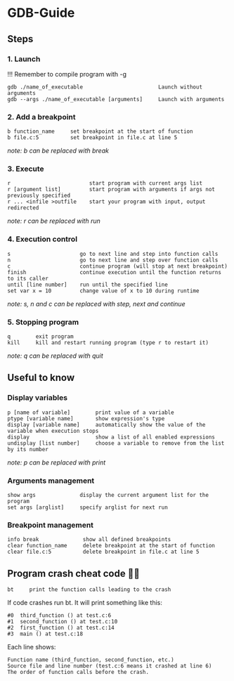 # GDB-Guide

## Steps

### 1.  Launch
!!! Remember to compile program with -g
```
gdb ./name_of_executable                        Launch without arguments
gdb --args ./name_of_executable [arguments]     Launch with arguments
```
### 2.  Add a breakpoint
```
b function_name     set breakpoint at the start of function
b file.c:5          set breakpoint in file.c at line 5
```
*note: b can be replaced with break*

### 3.  Execute
```
r                         start program with current args list
r [argument list]         start program with arguments if args not previously specified
r ... <infile >outfile    start your program with input, output redirected
```
*note: r can be replaced with run*

### 4.	Execution control
```
s                      go to next line and step into function calls
n                      go to next line and step over function calls
c                      continue program (will stop at next breakpoint)
finish                 continue execution until the function returns to its caller
until [line number]    run until the specified line
set var x = 10         change value of x to 10 during runtime
```
*note: s, n and c can be replaced with step, next and continue*

### 5.  Stopping program
```
q        exit program
kill     kill and restart running program (type r to restart it)
```
*note: q can be replaced with quit*

## Useful to know

### Display variables
```
p [name of variable]        print value of a variable
ptype [variable name]       show expression's type
display [variable name]     automatically show the value of the variable when execution stops
display                     show a list of all enabled expressions
undisplay [list number]     choose a variable to remove from the list by its number
```
*note: p can be replaced with print*

### Arguments management
```
show args              display the current argument list for the program
set args [arglist]     specify arglist for next run
```
### Breakpoint management
```
info break              show all defined breakpoints
clear function_name     delete breakpoint at the start of function
clear file.c:5          delete breakpoint in file.c at line 5
```
## Program crash cheat code 🤯💥
```
bt     print the function calls leading to the crash
```
If code crashes run bt. It will print something like this:

    #0  third_function () at test.c:6
    #1  second_function () at test.c:10
    #2  first_function () at test.c:14
    #3  main () at test.c:18
Each line shows:

    Function name (third_function, second_function, etc.)
    Source file and line number (test.c:6 means it crashed at line 6)
    The order of function calls before the crash.
